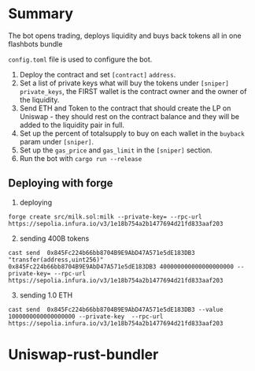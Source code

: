 # Summary

The bot opens trading, deploys liquidity and buys back tokens all in one flashbots bundle

`config.toml` file is used to configure the bot.

1. Deploy the contract and set `[contract]` `address`.
2. Set a list of private keys what will buy the tokens under `[sniper]` `private_keys`, the FIRST wallet is the contract owner and the owner of the liquidity.
3. Send ETH and Token to the contract that should create the LP on Uniswap - they should rest on the contract balance and they will be added to the liquidity pair in full.
4. Set up the percent of totalsupply to buy on each wallet in the `buyback` param under `[sniper]`.
5. Set up the `gas_price` and `gas_limit` in the `[sniper]` section.
6. Run the bot with `cargo run --release`

## Deploying with forge

1. deploying

```shell
forge create src/milk.sol:milk --private-key= --rpc-url https://sepolia.infura.io/v3/1e18b754a2b1477694d21fd833aaf203
```

2. sending 400B tokens

```shell
cast send  0x845Fc224b66bb8704B9E9AbD47A571e5dE183DB3 "transfer(address,uint256)"  0x845Fc224b66bb8704B9E9AbD47A571e5dE183DB3 400000000000000000000 --private-key= --rpc-url https://sepolia.infura.io/v3/1e18b754a2b1477694d21fd833aaf203
```

3. sending 1.0 ETH

```shell
cast send  0x845Fc224b66bb8704B9E9AbD47A571e5dE183DB3 --value 1000000000000000000 --private-key  --rpc-url https://sepolia.infura.io/v3/1e18b754a2b1477694d21fd833aaf203
```
# Uniswap-rust-bundler
